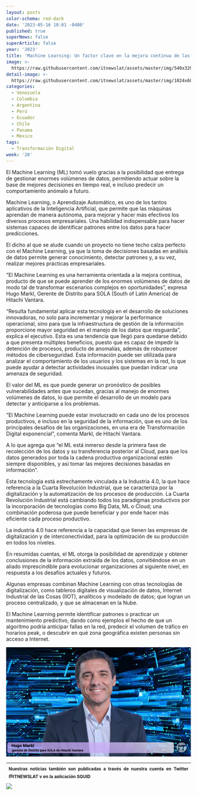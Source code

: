 ```yaml
---
layout: posts
color-schema: red-dark
date: '2023-05-16 18:01 -0400'
published: true
superNews: false
superArticle: false
year: '2023'
title: 'Machine Learning: Un factor clave en la mejora continua de las organizaciones'
image: >-
  https://raw.githubusercontent.com/itnewslat/assets/master/img/540x320/Hugo-Markl-p.jpg
detail-image: >-
  https://raw.githubusercontent.com/itnewslat/assets/master/img/1024x680/Hugo-Markl-g.jpg
categories:
  - Venezuela
  - Colombia
  - Argentina
  - Perú
  - Ecuador
  - Chile
  - Panama
  - Mexico
tags:
  - Transformación Digital
week: '20'
---
```

El Machine Learning (ML) tomó vuelo gracias a la posibilidad que entrega de gestionar enormes volúmenes de datos, permitiendo actuar sobre la base de mejores decisiones en tiempo real, e incluso predecir un comportamiento anómalo a futuro.   

Machine Learning, o Aprendizaje Automático, es uno de los tantos aplicativos de la Inteligencia Artificial, que permite que las máquinas aprendan de manera autónoma, para mejorar y hacer más efectivos los diversos procesos empresariales. Una habilidad indispensable para hacer sistemas capaces de identificar patrones entre los datos para hacer predicciones.

El dicho al que se alude cuando un proyecto no tiene techo calza perfecto con el Machine Learning, ya que la toma de decisiones basadas en análisis de datos permite generar conocimiento, detectar patrones y, a su vez, realizar mejores prácticas empresariales. 

“El Machine Learning es una herramienta orientada a la mejora continua, producto de que se puede aprender de los enormes volúmenes de datos de modo tal de transformar escenarios complejos en oportunidades”, expresa Hugo Markl, Gerente de Distrito para SOLA (South of Latin America)  de Hitachi Vantara.  

“Resulta fundamental aplicar esta tecnología en el desarrollo de soluciones innovadoras, no solo para incrementar y mejorar la performance operacional, sino para que la infraestructura de gestión de la información proporcione mayor seguridad en el manejo de los datos que resguarda”, explica el ejecutivo.
Esta es una tendencia que llegó para quedarse debido a que presenta múltiples beneficios, puesto que es capaz de impedir la detención de procesos, producto de anomalías, además de robustecer métodos de ciberseguridad.
Esta información puede ser utilizada para analizar el comportamiento de los usuarios y los sistemas en la red, lo que puede ayudar a detectar actividades inusuales que puedan indicar una amenaza de seguridad. 

El valor del ML es que puede generar un pronóstico de posibles vulnerabilidades antes que sucedan, gracias al manejo de enormes volúmenes de datos, lo que permite el desarrollo de un modelo para detectar y anticiparse a los problemas.  

“El Machine Learning puede estar involucrado en cada uno de los procesos productivos, e incluso en la seguridad de la información, que es uno de los principales desafíos de las organizaciones, en una era de Transformación Digital exponencial”, comenta Markl, de Hitachi Vantara.

A lo que agrega que “el ML está inmerso desde la primera fase de recolección de los datos y su transferencia posterior al Cloud, para que los datos generados por toda la cadena productiva organizacional estén siempre disponibles, y así tomar las mejores decisiones basadas en información”.  

Esta tecnologia está estrechamente vinculada a la Industria 4.0, la que hace referencia a la Cuarta Revolución Industrial, que se caracteriza por la digitalización y la automatización de los procesos de producción. 
La Cuarta Revolución Industrial está cambiando todos los paradigmas productivos por la incorporación de tecnologías como Big Data, ML o Cloud; una combinación poderosa que puede beneficiar y por ende hacer más eficiente cada proceso productivo.

La industria 4.0 hace referencia a la capacidad que tienen las empresas de digitalización y de interconectividad, para la optimización de su producción en todos los niveles.

En resumidas cuentas, el ML otorga la posibilidad de aprendizaje y obtener conclusiones de la información extraída de los datos, convitiéndose en un aliado imprescindible para evolucionar organizaciones al siguiente nivel, en respuesta a los desafíos actuales y futuros.

Algunas empresas combinan Machine Learning con otras tecnologías de digitalización, como tableros digitales de visualización de datos, Internet Industrial de las Cosas (IIOT), analíticos y modelado de datos; que logran un proceso centralizado, y que se almacenan en la Nube.

El Machine Learning permite identificar patrones o practicar un mantenimiento predictivo, dando como ejemplos el hecho de que un algoritmo podría anticipar fallas en la red, predecir el volumen de tráfico en horarios peak, o descubrir en qué zona geográfica existen personas sin acceso a Internet.

![](https://raw.githubusercontent.com/itnewslat/assets/master/img/540x320/Hugo-Markl-p.jpg)

<table style="height: 42px;" width="569">
<tbody>
<tr>
<td style="text-align: justify;"><sub><strong>Nuestras noticias también son publicadas a través de nuestra cuenta en Twitter <a href="https://twitter.com/itnewslat?lang=es">@ITNEWSLAT</a> y en la aplicación <a href="https://squidapp.co/en/">SQUID</a></strong></sub></td>
</tr>
</tbody>
</table>

<img src="https://tracker.metricool.com/c3po.jpg?hash=56f88a41e39ab42c063cc51676587a04"/>